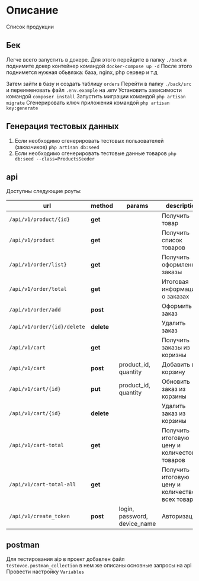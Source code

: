 # Описание

Список продукции

## Бек
Легче всего запустить в докере. Для этого перейдите в папку `./back` и поднимите докер контейнер командой `docker-compose up -d`
После этого поднимется нужная обьвязка: база, nginx, php сервер и т.д

Затем зайти в базу и создать таблицу `orders`
Перейти в папку `./back/src` и переименовать файл `.env.example` на .env
Установить зависимости командой `composer install`
Запустить миграции командой `php artisan migrate`
Сгенерировать ключ приложения командой `php artisan key:generate`

## Генерация тестовых данных
1. Если необходимо сгенерировать тестовых пользователей (заказчиков) `php artisan db:seed`
2. Если необходимо сгенерировать тестовые данные товаров `php db:seed --class=ProductsSeeder`

## api

Доступны следующие роуты:

| url                         | method     | params                       | description                                      |
|-----------------------------|------------|------------------------------|--------------------------------------------------|
| `/api/v1/product/{id}`      | **get**    |                              | Получить товар                                   |
| `/api/v1/product`           | **get**    |                              | Получить список товаров                          |
| `/api/v1/order/list}`       | **get**    |                              | Получить оформленные заказы                      |
| `/api/v1/order/total`       | **get**    |                              | Итоговая информация о заказах                    |
| `/api/v1/order/add`         | **post**   |                              | Оформить заказ                                   |
| `/api/v1/order/{id}/delete` | **delete** |                              | Удалить заказ                                    |
| `/api/v1/cart`              | **get**    |                              | Получить заказы из коризны                       |
| `/api/v1/cart`              | **post**   | product_id, quantity         | Добавить в корзину                               |
| `/api/v1/cart/{id}`         | **put**    | product_id, quantity         | Обновить заказ из корзины                        |
| `/api/v1/cart/{id}`         | **delete** |                              | Удалить заказ из корзины                         |
| `/api/v1/cart-total`        | **get**    |                              | Получить итоговую цену и количестов товаров      |
| `/api/v1/cart-total-all`    | **get**    |                              | Получить итоговую цену и количество всех товаров |
| `/api/v1/create_token`      | **post**   | login, password, device_name | Авторизация                                      |

## postman

Для тестирования aip в проект добавлен файл `testovoe.postman_collection` в нем же описаны основные запросы на api
Провести настройку `Variables`
